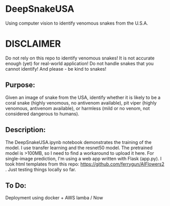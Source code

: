 # DeepSnakeUSA
Using computer vision to identify venomous snakes from the U.S.A.

# DISCLAIMER
Do not rely on this repo to identify venomous snakes! It is not accurate enough (yet) for real-world application!
Do not handle snakes that you cannot identify!
And please - be kind to snakes!

## Purpose:
Given an image of snake from the USA, identify whether it is likely to be a coral snake (highly venomous, no antivenom available), pit viper (highly venomous, antivenom available), or harmless (mild or no venom, not considered dangerous to humans). 

## Description:
The DeepSnakeUSA.ipynb notebook demonstrates the training of the model. I use transfer learning and the resnet50 model. The pretrained model is >100MB, so I need to find a workaround to upload it here. For single-image prediction, I'm using a web app written with Flask (app.py). I took html templates from this repo: https://github.com/ferrygun/AIFlowers2 . Just testing things locally so far. 


## To Do:
Deployment using docker + AWS lamba / Now

